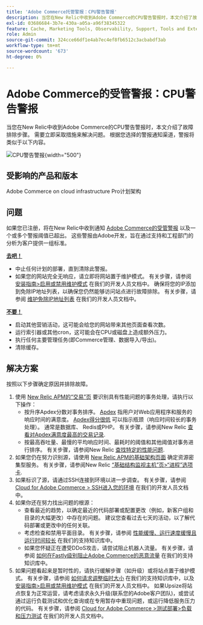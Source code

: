 ```yaml
---
title: 'Adobe Commerce托管警报：CPU警告警报'
description: 当您在New Relic中收到Adobe Commerce的CPU警告警报时，本文介绍了故障排除步骤。 需要立即采取措施来解决问题。 根据您选择的警报通知渠道，警报将类似于以下内容。
exl-id: 03686684-3b7e-430a-a05a-a96f38345322
feature: Cache, Marketing Tools, Observability, Support, Tools and External Services
role: Admin
source-git-commit: 324cce66df1e4ab7ec4ef8fb6512c3acbabdf3ab
workflow-type: tm+mt
source-wordcount: '673'
ht-degree: 0%

---
```


# Adobe Commerce的受管警报：CPU警告警报

当您在New Relic中收到Adobe Commerce的CPU警告警报时，本文介绍了故障排除步骤。 需要立即采取措施来解决问题。 根据您选择的警报通知渠道，警报将类似于以下内容。

![CPU警告警报](assets/cpu-warning-magento-managed.png){width="500"}

## 受影响的产品和版本

Adobe Commerce on cloud infrastructure Pro计划架构

## 问题

如果您已注册，将在New Relic中收到通知 [Adobe Commerce的受管警报](/help/support-tools/managed-alerts-for-adobe-commerce/managed-alerts-for-magento-commerce.md) 以及一个或多个警报阈值已超出。 这些警报由Adobe开发，旨在通过支持和工程部门的分析为客户提供一组标准。

<u> **去吧！** </u>

* 中止任何计划的部署，直到清除此警报。
* 如果您的网站完全无响应，请立即将网站置于维护模式。 有关步骤，请参阅 [安装指南>启用或禁用维护模式](https://devdocs.magento.com/guides/v2.4/install-gde/install/cli/install-cli-subcommands-maint.html?itm_source=devdocs&amp;itm_medium=search_page&amp;itm_campaign=federated_search&amp;itm_term=mainten) 在我们的开发人员文档中。 确保将您的IP添加到免除IP地址列表，以确保您仍然能够访问站点进行故障排除。 有关步骤，请参阅 [维护免除IP地址列表](https://devdocs.magento.com/guides/v2.4/install-gde/install/cli/install-cli-subcommands-maint.html?itm_source=devdocs&amp;itm_medium=search_page&amp;itm_campaign=federated_search&amp;itm_term=mainten#instgde-cli-maint-exempt) 在我们的开发人员文档中。

<u>**不要！**</u>

* 启动其他营销活动，这可能会给您的网站带来其他页面查看次数。
* 运行索引器或其他cron，这可能会在CPU或磁盘上造成额外压力。
* 执行任何主要管理任务(即Commerce管理、数据导入/导出)。
* 清除缓存。

## 解决方案

按照以下步骤确定原因并排除故障。

1. 使用 [New Relic APM的“交易”页](https://docs.newrelic.com/docs/apm/applications-menu/monitoring/transactions-page-find-specific-performance-problems) 要识别具有性能问题的事务处理，请执行以下操作：
   * 按升序Apdex分数对事务排序。 [Apdex](https://docs.newrelic.com/docs/apm/new-relic-apm/apdex/apdex-measure-user-satisfaction) 指用户对Web应用程序和服务的响应时间的满意度。 [Apdex得分很低](/help/troubleshooting/miscellaneous/troubleshoot-performance-using-new-relic-on-magento-commerce.md#low_user_satisfaction) 可以指示瓶颈（响应时间较长的事务处理）。 通常是数据库、 Redis或PHP。 有关步骤，请参阅New Relic [查看对Apdex满意度最高的交易记录](https://docs.newrelic.com/docs/apm/new-relic-apm/apdex/view-your-apdex-score#apdex-dissat).
   * 按最高吞吐量、最慢的平均响应时间、最耗时的阈值和其他阈值对事务进行排序。 有关步骤，请参阅New Relic [查找特定的性能问题](https://docs.newrelic.com/docs/apm/applications-menu/monitoring/transactions-page-find-specific-performance-problems).
1. 如果您仍在努力识别源，请使用 [New Relic APM的基础架构页面](https://docs.newrelic.com/docs/infrastructure/infrastructure-ui-pages/infra-hosts-ui-page/) 确定资源密集型服务。 有关步骤，请参阅New Relic [“基础结构监视主机”页>“进程”选项卡](https://docs.newrelic.com/docs/infrastructure/infrastructure-ui-pages/infra-hosts-ui-page/#processes).
1. 如果标识了源，请通过SSH连接到环境以进一步调查。 有关步骤，请参阅 [Cloud for Adobe Commerce > SSH进入您的环境](https://devdocs.magento.com/cloud/env/environments-ssh.html#ssh) 在我们的开发人员文档中。
1. 如果你还在努力找出问题的根源：
   * 查看最近的趋势，以确定最近的代码部署或配置更改（例如，新客户组和目录的大幅更改）中存在的问题。 建议您查看过去七天的活动，以了解代码部署或更改中的任何关联。
   * 考虑检查和禁用平面目录。 有关步骤，请参阅 [性能缓慢、运行速度缓慢且运行时间较长](/help/troubleshooting/miscellaneous/slow-performance-slow-and-long-running-crons.md) 在我们的支持知识库中。
   * 如果您怀疑正在遭受DDoS攻击，请尝试阻止机器人流量。 有关步骤，请参阅 [如何在Fastly级别阻止Adobe Commerce的恶意流量](/help/how-to/general/block-malicious-traffic-for-magento-commerce-on-fastly-level.md) 在我们的支持知识库中。
1. 如果问题看起来是暂时性的，请执行缓解步骤（如升级）或将站点置于维护模式。 有关步骤，请参阅 [如何请求调整临时大小](/help/how-to/general/how-to-request-temporary-magento-upsize.md) 在我们的支持知识库中，以及 [安装指南>启用或禁用维护模式](https://devdocs.magento.com/guides/v2.4/install-gde/install/cli/install-cli-subcommands-maint.html?itm_source=devdocs&amp;itm_medium=search_page&amp;itm_campaign=federated_search&amp;itm_term=mainten) 在我们的开发人员文档中。 如果Upsize将站点恢复为正常运营，请考虑请求永久升级(联系您的Adobe客户团队)，或尝试通过运行负载测试和优化查询或在专用暂存中重现问题，或运行降低服务压力的代码。 有关步骤，请参阅 [Cloud for Adobe Commerce >测试部署>负载和压力测试](https://devdocs.magento.com/cloud/live/stage-prod-test.html#loadtest) 在我们的开发人员文档中。
